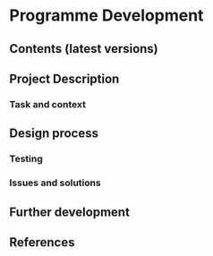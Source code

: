 # Programme Development
 

## Contents (latest versions)


## Project Description

### Task and context


## Design process

### Testing 

### Issues and solutions

## Further development

## References
